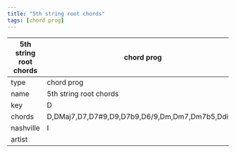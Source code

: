 ```yaml
---
title: "5th string root chords"
tags: [chord prog]
---
```


|5th string root chords|chord prog|
|---|---|
|type|chord prog|
|name|5th string root chords|
|key|D|
|chords|D,DMaj7,D7,D7#9,D9,D7b9,D6/9,Dm,Dm7,Dm7b5,Ddim7|
|nashville|I|
|artist||
